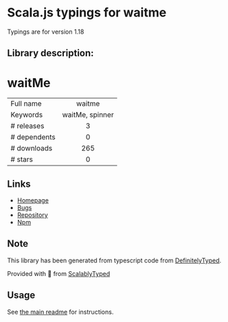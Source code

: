 
# Scala.js typings for waitme

Typings are for version 1.18

## Library description:
waitMe ======

|                    |                 |
| ------------------ | :-------------: |
| Full name          | waitme |
| Keywords           | waitMe, spinner |
| # releases         | 3 |
| # dependents       | 0 |
| # downloads        | 265 |
| # stars            | 0 |

## Links
- [Homepage](https://github.com/vadimsva/waitMe)
- [Bugs](https://github.com/vadimsva/waitMe/issues)
- [Repository](https://github.com/vadimsva/waitMe)
- [Npm](https://www.npmjs.com/package/waitme)
    


## Note
This library has been generated from typescript code from [DefinitelyTyped](https://definitelytyped.org).

Provided with :purple_heart: from [ScalablyTyped](https://github.com/oyvindberg/ScalablyTyped)

## Usage
See [the main readme](../../readme.md) for instructions.


